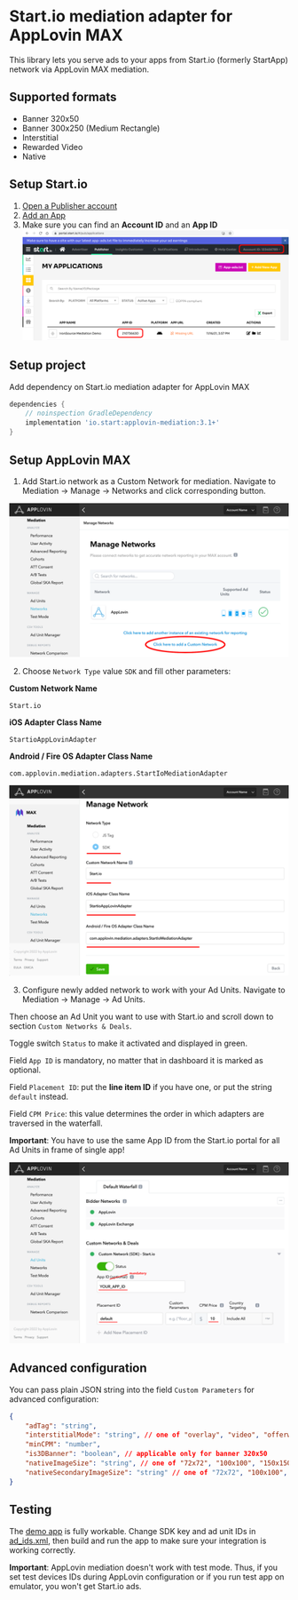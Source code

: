 # Start.io mediation adapter for AppLovin MAX

This library lets you serve ads to your apps from Start.io (formerly StartApp) network via AppLovin MAX mediation.

## Supported formats

- Banner 320x50
- Banner 300x250 (Medium Rectangle)
- Interstitial
- Rewarded Video
- Native

## Setup Start.io

1. [Open a Publisher account][1]
2. [Add an App][2]
3. Make sure you can find an **Account ID** and an **App ID**
![Account Id, App ID](images/step0.png)

## Setup project

Add dependency on Start.io mediation adapter for AppLovin MAX

```groovy
dependencies {
    // noinspection GradleDependency
    implementation 'io.start:applovin-mediation:3.1+'
}
```

## Setup AppLovin MAX

1. Add Start.io network as a Custom Network for mediation. Navigate to Mediation -> Manage -> Networks and click corresponding button.

![Step 1](/images/step1.png)

2. Choose `Network Type` value `SDK` and fill other parameters:

**Custom Network Name**

```
Start.io
```

**iOS Adapter Class Name**

```
StartioAppLovinAdapter
```

**Android / Fire OS Adapter Class Name**

```
com.applovin.mediation.adapters.StartIoMediationAdapter
```

![Step 2](/images/step2.png)

3. Configure newly added network to work with your Ad Units. Navigate to Mediation -> Manage -> Ad Units.

Then choose an Ad Unit you want to use with Start.io and scroll down to section `Custom Networks & Deals`.

Toggle switch `Status` to make it activated and displayed in green.

Field `App ID` is mandatory, no matter that in dashboard it is marked as optional.

Field `Placement ID`: put the **line item ID** if you have one, or put the string `default` instead.

Field `CPM Price`: this value determines the order in which adapters are traversed in the waterfall.

**Important**: You have to use the same App ID from the Start.io portal for all Ad Units in frame of single app!

![Step 3](/images/step3.png)

## Advanced configuration

You can pass plain JSON string into the field `Custom Parameters` for advanced configuration:

```json
{
    "adTag": "string",
    "interstitialMode": "string", // one of "overlay", "video", "offerwall"
    "minCPM": "number",
    "is3DBanner": "boolean", // applicable only for banner 320x50
    "nativeImageSize": "string", // one of "72x72", "100x100", "150x150", "340x340", "1200x628"
    "nativeSecondaryImageSize": "string" // one of "72x72", "100x100", "150x150", "340x340", "1200x628"
}
```

## Testing

The [demo app](/example) is fully workable. Change SDK key and ad unit IDs in [ad_ids.xml](/example/src/main/res/values/ad_ids.xml), then build and run the app to make sure your integration is working correctly.

**Important**: AppLovin mediation doesn't work with test mode. Thus, if you set test devices IDs during AppLovin configuration or if you run test app on emulator, you won't get Start.io ads.  

 [1]: https://support.start.io/hc/en-us/articles/202766673
 [2]: https://support.start.io/hc/en-us/articles/202766743
